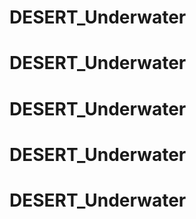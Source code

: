 # DESERT_Underwater
# DESERT_Underwater
# DESERT_Underwater
# DESERT_Underwater
# DESERT_Underwater

